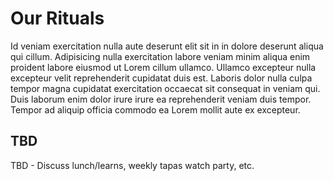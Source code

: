 # Our Rituals
Id veniam exercitation nulla aute deserunt elit sit in in dolore deserunt aliqua qui cillum. Adipisicing nulla exercitation labore veniam minim aliqua enim proident labore eiusmod ut Lorem cillum ullamco. Ullamco excepteur nulla excepteur velit reprehenderit cupidatat duis est. Laboris dolor nulla culpa tempor magna cupidatat exercitation occaecat sit consequat in veniam qui. Duis laborum enim dolor irure irure ea reprehenderit veniam duis tempor. Tempor ad aliquip officia commodo ea Lorem mollit aute ex excepteur.

## TBD
TBD - Discuss lunch/learns, weekly tapas watch party, etc.
